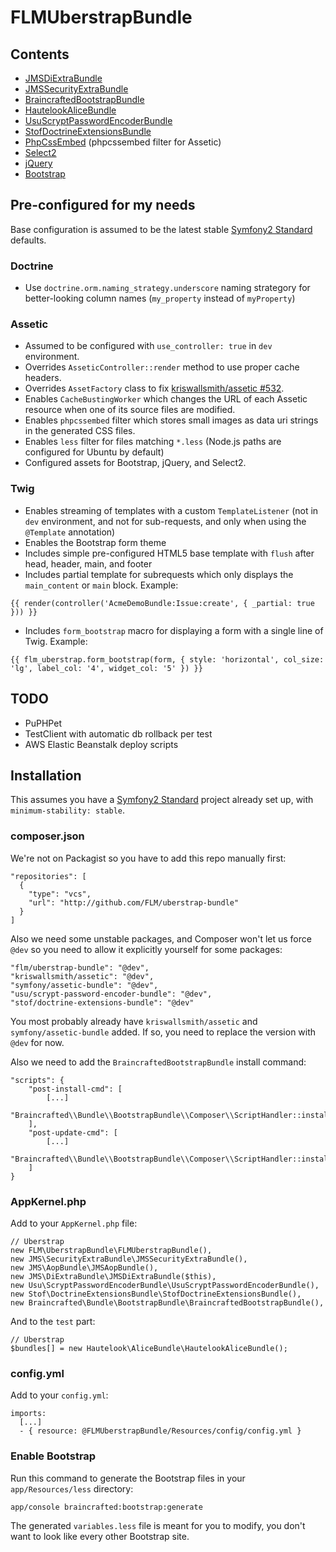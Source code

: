 # FLMUberstrapBundle

## Contents

- [JMSDiExtraBundle](https://github.com/schmittjoh/JMSDiExtraBundle)
- [JMSSecurityExtraBundle](https://github.com/schmittjoh/JMSSecurityExtraBundle)
- [BraincraftedBootstrapBundle](https://github.com/braincrafted/bootstrap-bundle)
- [HautelookAliceBundle](https://github.com/hautelook/AliceBundle)
- [UsuScryptPasswordEncoderBundle](https://github.com/andreausu/UsuScryptPasswordEncoderBundle)
- [StofDoctrineExtensionsBundle](https://github.com/stof/StofDoctrineExtensionsBundle)
- [PhpCssEmbed](https://github.com/krichprollsch/phpCssEmbed) (phpcssembed filter for Assetic)
- [Select2](https://github.com/ivaynberg/select2)
- [jQuery](https://github.com/components/jquery)
- [Bootstrap](https://github.com/components/bootstrap)

## Pre-configured for my needs

Base configuration is assumed to be the latest stable [Symfony2 Standard](https://github.com/symfony/symfony-standard) defaults.

### Doctrine

- Use `doctrine.orm.naming_strategy.underscore` naming strategory for better-looking column names (`my_property` instead of `myProperty`)

### Assetic

- Assumed to be configured with `use_controller: true` in `dev` environment.
- Overrides `AsseticController::render` method to use proper cache headers.
- Overrides `AssetFactory` class to fix [kriswallsmith/assetic #532](https://github.com/kriswallsmith/assetic/issues/532).
- Enables `CacheBustingWorker` which changes the URL of each Assetic resource when one of its source files are modified.
- Enables `phpcssembed` filter which stores small images as data uri strings in the generated CSS files.
- Enables `less` filter for files matching `*.less` (Node.js paths are configured for Ubuntu by default)
- Configured assets for Bootstrap, jQuery, and Select2.

### Twig

- Enables streaming of templates with a custom `TemplateListener` (not in `dev` environment, and not for sub-requests, and only when using the `@Template` annotation)
- Enables the Bootstrap form theme
- Includes simple pre-configured HTML5 base template with `flush` after head, header, main, and footer
- Includes partial template for subrequests which only displays the `main_content` or `main` block. Example:
```
{{ render(controller('AcmeDemoBundle:Issue:create', { _partial: true })) }}
```
- Includes `form_bootstrap` macro for displaying a form with a single line of Twig. Example:
```
{{ flm_uberstrap.form_bootstrap(form, { style: 'horizontal', col_size: 'lg', label_col: '4', widget_col: '5' }) }}
```

## TODO

- PuPHPet
- TestClient with automatic db rollback per test
- AWS Elastic Beanstalk deploy scripts

## Installation

This assumes you have a [Symfony2 Standard](https://github.com/symfony/symfony-standard) project already set up, with `minimum-stability: stable`.

### composer.json

We're not on Packagist so you have to add this repo manually first:

    "repositories": [
      {
        "type": "vcs",
        "url": "http://github.com/FLM/uberstrap-bundle"
      }
    ]

Also we need some unstable packages, and Composer won't let us force `@dev` so you need to allow it explicitly yourself for some packages:

    "flm/uberstrap-bundle": "@dev",
    "kriswallsmith/assetic": "@dev",
    "symfony/assetic-bundle": "@dev",
    "usu/scrypt-password-encoder-bundle": "@dev",
    "stof/doctrine-extensions-bundle": "@dev"

You most probably already have `kriswallsmith/assetic` and `symfony/assetic-bundle` added. If so, you need to replace the version with `@dev` for now.

Also we need to add the `BraincraftedBootstrapBundle` install command:

    "scripts": {
        "post-install-cmd": [
            [...]
            "Braincrafted\\Bundle\\BootstrapBundle\\Composer\\ScriptHandler::install"
        ],
        "post-update-cmd": [
            [...]
            "Braincrafted\\Bundle\\BootstrapBundle\\Composer\\ScriptHandler::install"
        ]
    }

### AppKernel.php

Add to your `AppKernel.php` file:

    // Uberstrap
    new FLM\UberstrapBundle\FLMUberstrapBundle(),
    new JMS\SecurityExtraBundle\JMSSecurityExtraBundle(),
    new JMS\AopBundle\JMSAopBundle(),
    new JMS\DiExtraBundle\JMSDiExtraBundle($this),
    new Usu\ScryptPasswordEncoderBundle\UsuScryptPasswordEncoderBundle(),
    new Stof\DoctrineExtensionsBundle\StofDoctrineExtensionsBundle(),
    new Braincrafted\Bundle\BootstrapBundle\BraincraftedBootstrapBundle(),

And to the `test` part:

    // Uberstrap
    $bundles[] = new Hautelook\AliceBundle\HautelookAliceBundle();
    
### config.yml

Add to your `config.yml`:

    imports:
      [...]
      - { resource: @FLMUberstrapBundle/Resources/config/config.yml }
      
### Enable Bootstrap

Run this command to generate the Bootstrap files in your `app/Resources/less` directory:

    app/console braincrafted:bootstrap:generate

The generated `variables.less` file is meant for you to modify, you don't want to look like every other Bootstrap site.
